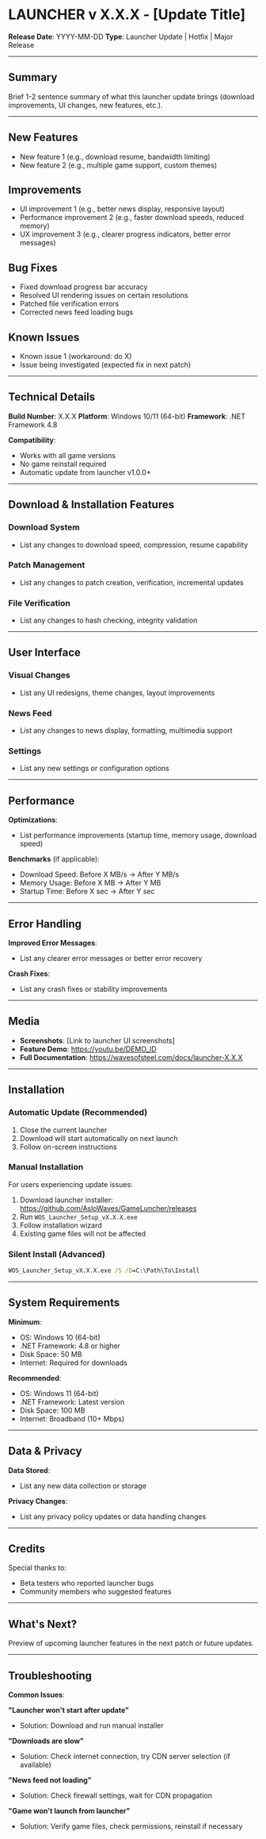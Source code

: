 # LAUNCHER v X.X.X - [Update Title]

**Release Date**: YYYY-MM-DD
**Type**: Launcher Update | Hotfix | Major Release

---

## Summary
Brief 1-2 sentence summary of what this launcher update brings (download improvements, UI changes, new features, etc.).

---

## New Features
- New feature 1 (e.g., download resume, bandwidth limiting)
- New feature 2 (e.g., multiple game support, custom themes)

## Improvements
- UI improvement 1 (e.g., better news display, responsive layout)
- Performance improvement 2 (e.g., faster download speeds, reduced memory)
- UX improvement 3 (e.g., clearer progress indicators, better error messages)

## Bug Fixes
- Fixed download progress bar accuracy
- Resolved UI rendering issues on certain resolutions
- Patched file verification errors
- Corrected news feed loading bugs

## Known Issues
- Known issue 1 (workaround: do X)
- Issue being investigated (expected fix in next patch)

---

## Technical Details

**Build Number**: X.X.X
**Platform**: Windows 10/11 (64-bit)
**Framework**: .NET Framework 4.8

**Compatibility**:
- Works with all game versions
- No game reinstall required
- Automatic update from launcher v1.0.0+

---

## Download & Installation Features

### Download System
- List any changes to download speed, compression, resume capability

### Patch Management
- List any changes to patch creation, verification, incremental updates

### File Verification
- List any changes to hash checking, integrity validation

---

## User Interface

### Visual Changes
- List any UI redesigns, theme changes, layout improvements

### News Feed
- List any changes to news display, formatting, multimedia support

### Settings
- List any new settings or configuration options

---

## Performance

**Optimizations**:
- List performance improvements (startup time, memory usage, download speed)

**Benchmarks** (if applicable):
- Download Speed: Before X MB/s → After Y MB/s
- Memory Usage: Before X MB → After Y MB
- Startup Time: Before X sec → After Y sec

---

## Error Handling

**Improved Error Messages**:
- List any clearer error messages or better error recovery

**Crash Fixes**:
- List any crash fixes or stability improvements

---

## Media

- **Screenshots**: [Link to launcher UI screenshots]
- **Feature Demo**: https://youtu.be/DEMO_ID
- **Full Documentation**: https://wavesofsteel.com/docs/launcher-X.X.X

---

## Installation

### Automatic Update (Recommended)
1. Close the current launcher
2. Download will start automatically on next launch
3. Follow on-screen instructions

### Manual Installation
For users experiencing update issues:
1. Download launcher installer: https://github.com/AsloWaves/GameLuncher/releases
2. Run `WOS_Launcher_Setup_vX.X.X.exe`
3. Follow installation wizard
4. Existing game files will not be affected

### Silent Install (Advanced)
```cmd
WOS_Launcher_Setup_vX.X.X.exe /S /D=C:\Path\To\Install
```

---

## System Requirements

**Minimum**:
- OS: Windows 10 (64-bit)
- .NET Framework: 4.8 or higher
- Disk Space: 50 MB
- Internet: Required for downloads

**Recommended**:
- OS: Windows 11 (64-bit)
- .NET Framework: Latest version
- Disk Space: 100 MB
- Internet: Broadband (10+ Mbps)

---

## Data & Privacy

**Data Stored**:
- List any new data collection or storage

**Privacy Changes**:
- List any privacy policy updates or data handling changes

---

## Credits
Special thanks to:
- Beta testers who reported launcher bugs
- Community members who suggested features

---

## What's Next?
Preview of upcoming launcher features in the next patch or future updates.

---

## Troubleshooting

**Common Issues**:

**"Launcher won't start after update"**
- Solution: Download and run manual installer

**"Downloads are slow"**
- Solution: Check internet connection, try CDN server selection (if available)

**"News feed not loading"**
- Solution: Check firewall settings, wait for CDN propagation

**"Game won't launch from launcher"**
- Solution: Verify game files, check permissions, reinstall if necessary
